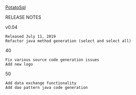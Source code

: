 [PotatoSql](https://xjrga.github.io/potatosql "Potatosql: Learning Software for Database Design")

RELEASE NOTES

v0.04

    Released July 11, 2019
    Refactor java method generation (select and select all) 

40

    Fix various source code generation issues
    Add new logo
 
50

    Add data exchange functionality
    Add dao pattern java code generation
    
